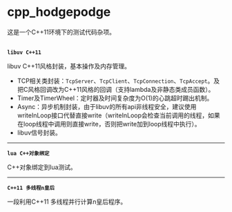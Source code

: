# cpp_hodgepodge
这是一个C++11环境下的测试代码杂项。 
<br></br>

 **`libuv C++11`**

libuv C++11风格封装，基本操作及内存管理。

* TCP相关类封装：`TcpServer`、`TcpClient`、`TcpConnection`、`TcpAccept`。及把C风格回调改为C++11风格的回调（支持lambda及非静态类成员函数）。
* Timer及TimerWheel：定时器及时间复杂度为O(1)的心跳超时踢出机制。
* Async：异步机制封装，由于libuv的所有api非线程安全，建议使用writeInLoop接口代替直接write（writeInLoop会检查当前调用的线程，如果在loop线程中调用则直接write，否则把write加到loop线程中执行）。
* libuv信号封装。   
** **

**`lua C++对象绑定`** 

C++对象绑定到lua测试。
** **

**`C++11 多线程n皇后`**

一段利用C++11 多线程并行计算n皇后程序。
